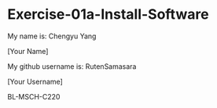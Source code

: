 # Exercise-01a-Install-Software
My name is: Chengyu Yang

[Your Name]

My github username is: RutenSamasara

[Your Username]

BL-MSCH-C220
